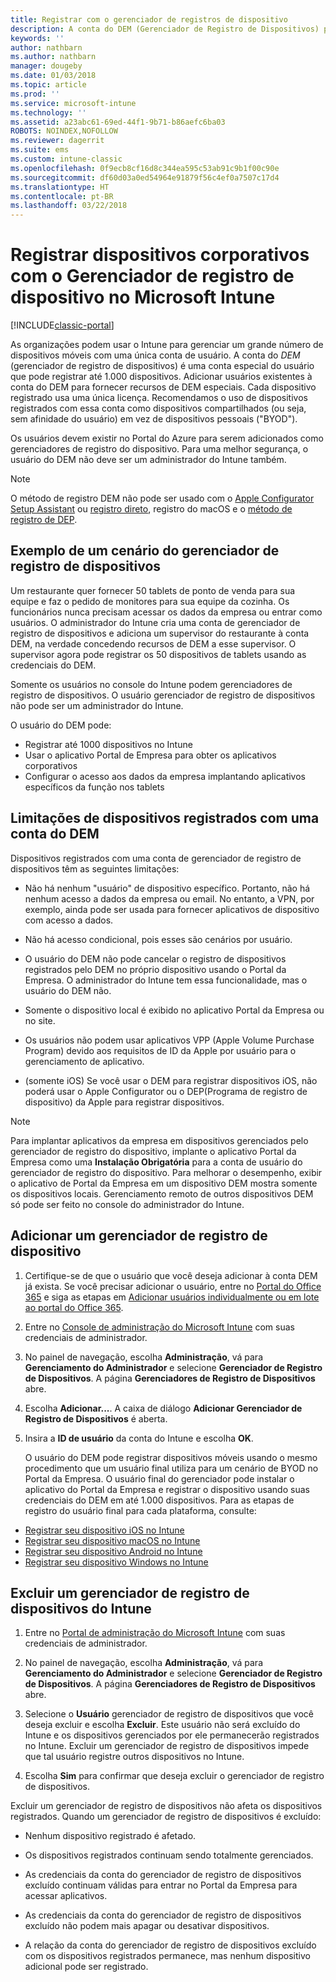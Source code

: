 ```yaml
---
title: Registrar com o gerenciador de registros de dispositivo
description: A conta do DEM (Gerenciador de Registro de Dispositivos) pode gerenciar grandes quantidades de dispositivos móveis corporativos compartilhados com uma única conta de usuário.
keywords: ''
author: nathbarn
ms.author: nathbarn
manager: dougeby
ms.date: 01/03/2018
ms.topic: article
ms.prod: ''
ms.service: microsoft-intune
ms.technology: ''
ms.assetid: a23abc61-69ed-44f1-9b71-b86aefc6ba03
ROBOTS: NOINDEX,NOFOLLOW
ms.reviewer: dagerrit
ms.suite: ems
ms.custom: intune-classic
ms.openlocfilehash: 0f9ecb8cf16d8c344ea595c53ab91c9b1f00c90e
ms.sourcegitcommit: df60d03a0ed54964e91879f56c4ef0a7507c17d4
ms.translationtype: HT
ms.contentlocale: pt-BR
ms.lasthandoff: 03/22/2018
---
```

# <a name="enroll-corporate-owned-devices-with-the-device-enrollment-manager-in-microsoft-intune"></a>Registrar dispositivos corporativos com o Gerenciador de registro de dispositivo no Microsoft Intune

[!INCLUDE[classic-portal](../includes/classic-portal.md)]

As organizações podem usar o Intune para gerenciar um grande número de dispositivos móveis com uma única conta de usuário. A conta do *DEM* (gerenciador de registro de dispositivos) é uma conta especial do usuário que pode registrar até 1.000 dispositivos. Adicionar usuários existentes à conta do DEM para fornecer recursos de DEM especiais. Cada dispositivo registrado usa uma única licença. Recomendamos o uso de dispositivos registrados com essa conta como dispositivos compartilhados (ou seja, sem afinidade do usuário) em vez de dispositivos pessoais ("BYOD").  

Os usuários devem existir no Portal do Azure para serem adicionados como gerenciadores de registro do dispositivo. Para uma melhor segurança, o usuário do DEM não deve ser um administrador do Intune também.

>[!NOTE]
>O método de registro DEM não pode ser usado com o [Apple Configurator Setup Assistant](ios-setup-assistant-enrollment-in-microsoft-intune.md) ou [registro direto](ios-direct-enrollment-in-microsoft-intune.md), registro do macOS e o [método de registro de DEP](ios-device-enrollment-program-in-microsoft-intune.md).

## <a name="example-of-a-device-enrollment-manager-scenario"></a>Exemplo de um cenário do gerenciador de registro de dispositivos

Um restaurante quer fornecer 50 tablets de ponto de venda para sua equipe e faz o pedido de monitores para sua equipe da cozinha. Os funcionários nunca precisam acessar os dados da empresa ou entrar como usuários. O administrador do Intune cria uma conta de gerenciador de registro de dispositivos e adiciona um supervisor do restaurante à conta DEM, na verdade concedendo recursos de DEM a esse supervisor. O supervisor agora pode registrar os 50 dispositivos de tablets usando as credenciais do DEM.

Somente os usuários no console do Intune podem gerenciadores de registro de dispositivos. O usuário gerenciador de registro de dispositivos não pode ser um administrador do Intune.

O usuário do DEM pode:

-   Registrar até 1000 dispositivos no Intune
-   Usar o aplicativo Portal de Empresa para obter os aplicativos corporativos
-   Configurar o acesso aos dados da empresa implantando aplicativos específicos da função nos tablets

## <a name="limitations-of-devices-that-are-enrolled-with-a-dem-account"></a>Limitações de dispositivos registrados com uma conta do DEM

Dispositivos registrados com uma conta de gerenciador de registro de dispositivos têm as seguintes limitações:

  - Não há nenhum "usuário" de dispositivo específico. Portanto, não há nenhum acesso a dados da empresa ou email. No entanto, a VPN, por exemplo, ainda pode ser usada para fornecer aplicativos de dispositivo com acesso a dados.

  - Não há acesso condicional, pois esses são cenários por usuário.

  - O usuário do DEM não pode cancelar o registro de dispositivos registrados pelo DEM no próprio dispositivo usando o Portal da Empresa. O administrador do Intune tem essa funcionalidade, mas o usuário do DEM não.

  - Somente o dispositivo local é exibido no aplicativo Portal da Empresa ou no site.

  - Os usuários não podem usar aplicativos VPP (Apple Volume Purchase Program) devido aos requisitos de ID da Apple por usuário para o gerenciamento de aplicativo.

  - (somente iOS) Se você usar o DEM para registrar dispositivos iOS, não poderá usar o Apple Configurator ou o DEP(Programa de registro de dispositivo) da Apple para registrar dispositivos.

> [!NOTE]
> Para implantar aplicativos da empresa em dispositivos gerenciados pelo gerenciador de registro do dispositivo, implante o aplicativo Portal da Empresa como uma **Instalação Obrigatória** para a conta de usuário do gerenciador de registro do dispositivo.
> Para melhorar o desempenho, exibir o aplicativo de Portal da Empresa em um dispositivo DEM mostra somente os dispositivos locais. Gerenciamento remoto de outros dispositivos DEM só pode ser feito no console do administrador do Intune.


## <a name="add-a-device-enrollment-manager"></a>Adicionar um gerenciador de registro de dispositivo

1.  Certifique-se de que o usuário que você deseja adicionar à conta DEM já exista. Se você precisar adicionar o usuário, entre no [Portal do Office 365](https://go.microsoft.com/fwlink/p/?LinkId=698854) e siga as etapas em [Adicionar usuários individualmente ou em lote ao portal do Office 365](https://support.office.com/article/Add-users-individually-or-in-bulk-to-Office-365-Admin-Help-1970f7d6-03b5-442f-b385-5880b9c256ec).

2.  Entre no [Console de administração do Microsoft Intune](https://manage.microsoft.com) com suas credenciais de administrador.

3.  No painel de navegação, escolha **Administração**, vá para **Gerenciamento do Administrador** e selecione **Gerenciador de Registro de Dispositivos**. A página **Gerenciadores de Registro de Dispositivos** abre.

4.  Escolha **Adicionar...**. A caixa de diálogo **Adicionar Gerenciador de Registro de Dispositivos** é aberta.

5.  Insira a **ID de usuário** da conta do Intune e escolha **OK**.

    O usuário do DEM pode registrar dispositivos móveis usando o mesmo procedimento que um usuário final utiliza para um cenário de BYOD no Portal da Empresa. O usuário final do gerenciador pode instalar o aplicativo do Portal da Empresa e registrar o dispositivo usando suas credenciais do DEM em até 1.000 dispositivos. Para as etapas de registro do usuário final para cada plataforma, consulte:

  - [Registrar seu dispositivo iOS no Intune](https://docs.microsoft.com/intune-user-help/enroll-your-device-in-intune-ios)
  - [Registrar seu dispositivo macOS no Intune](https://docs.microsoft.com/intune-user-help/enroll-your-device-in-intune-macos)
  - [Registrar seu dispositivo Android no Intune](https://docs.microsoft.com/intune-user-help/enroll-your-device-in-intune-android)
  - [Registrar seu dispositivo Windows no Intune](https://docs.microsoft.com/intune-user-help/enroll-your-device-in-intune-windows)

## <a name="delete-a-device-enrollment-manager-from-intune"></a>Excluir um gerenciador de registro de dispositivos do Intune

1.  Entre no [Portal de administração do Microsoft Intune](https://manage.microsoft.com) com suas credenciais de administrador.

2.  No painel de navegação, escolha **Administração**, vá para **Gerenciamento do Administrador** e selecione **Gerenciador de Registro de Dispositivos**. A página **Gerenciadores de Registro de Dispositivos** abre.

3.  Selecione o **Usuário** gerenciador de registro de dispositivos que você deseja excluir e escolha **Excluir**. Este usuário não será excluído do Intune e os dispositivos gerenciados por ele permanecerão registrados no Intune. Excluir um gerenciador de registro de dispositivos impede que tal usuário registre outros dispositivos no Intune.

4.  Escolha **Sim** para confirmar que deseja excluir o gerenciador de registro de dispositivos.

Excluir um gerenciador de registro de dispositivos não afeta os dispositivos registrados. Quando um gerenciador de registro de dispositivos é excluído:

-   Nenhum dispositivo registrado é afetado.

-   Os dispositivos registrados continuam sendo totalmente gerenciados.

-   As credenciais da conta do gerenciador de registro de dispositivos excluído continuam válidas para entrar no Portal da Empresa para acessar aplicativos.

-   As credenciais da conta do gerenciador de registro de dispositivos excluído não podem mais apagar ou desativar dispositivos.

-   A relação da conta do gerenciador de registro de dispositivos excluído com os dispositivos registrados permanece, mas nenhum dispositivo adicional pode ser registrado.
